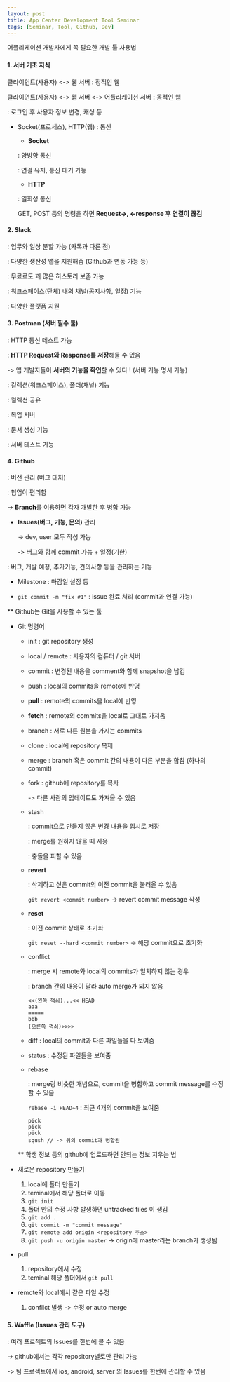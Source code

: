 ```yaml
---
layout: post
title: App Center Development Tool Seminar
tags: [Seminar, Tool, Github, Dev]
---
```


어플리케이션 개발자에게 꼭 필요한 개발 툴 사용법

#### 1. 서버 기초 지식



클라이언트(사용자) <-> 웹 서버 : 정적인 웹

클라이언트(사용자) <-> 웹 서버 <-> 어플리케이션 서버 : 동적인 웹

: 로그인 후 사용자 정보 변경, 캐싱 등



* Socket(프로세스), HTTP(웹) : 통신

  * **Socket**

  : 양방향 통신

  : 연결 유지, 통신 대기 가능

  * **HTTP**

  : 일회성 통신

  GET, POST 등의 명령을 하면 **Request->, <-response 후 연결이 끊김**





#### 2. Slack

: 업무와 일상 분할 가능 (카톡과 다른 점)

: 다양한 생산성 앱을 지원해줌 (Github과 연동 가능 등)

: 무료로도 꽤 많은 히스토리 보존 가능

: 워크스페이스(단체) 내의 채널(공지사항, 일정) 기능

: 다양한 플랫폼 지원





#### 3. Postman (서버 필수 툴)

: HTTP 통신 테스트 가능

: **HTTP Request와 Response를 저장**해둘 수 있음 

  -> 앱 개발자들이 **서버의 기능을 확인**할 수 있다 ! (서버 기능 명시 가능)

: 컬렉션(워크스페이스), 폴더(채널) 기능

: 컬렉션 공유

: 목업 서버

: 문서 생성 기능

: 서버 테스트 기능





#### 4. Github

: 버전 관리 (버그 대처)

: 협업이 편리함

  -> **Branch**를 이용하면 각자 개발한 후 병합 가능

*  **Issues(버그, 기능, 문의)** 관리

    -> dev, user 모두 작성 가능

    -> 버그와 함께 commit 가능 + 일정(기한)

  : 버그, 개발 예정, 추가기능, 건의사항 등을 관리하는 기능

  * Milestone : 마감일 설정 등

  * ```git commit -m "fix #1"``` : issue 완료 처리 (commit과 연결 가능)



** Github는 Git을 사용할 수 있는 툴

* Git 명령어

  * init : git repository 생성

  * local / remote : 사용자의 컴퓨터 / git 서버

  * commit : 변경된 내용을 comment와 함께 snapshot을 남김

  * push : local의 commits을 remote에 반영

  * **pull** : remote의 commits을 local에 반영

  * **fetch** : remote의 commits을 local로 그대로 가져옴

  * branch : 서로 다른 원본을 가지는 commits

  * clone : local에 repository 복제

  * merge : branch 혹은 commit 간의 내용이 다른 부분을 합침 (하나의 commit)

  * fork : github에 repository를 복사

    -> 다른 사람의 업데이트도 가져올 수 있음

  * stash 

    : commit으로 만들지 않은 변경 내용을 임시로 저장

    : merge를 원하지 않을 때 사용

    : 충돌을 피할 수 있음

  * **revert** 

    : 삭제하고 싶은 commit의 이전 commit을 불러올 수 있음

    ```git revert <commit number>``` -> revert commit message 작성

  * **reset** 

    : 이전 commit 상태로 초기화

    ```git reset --hard <commit number>``` -> 해당 commit으로 초기화

  * conflict 

    : merge 시 remote와 local의 commits가 일치하지 않는 경우

    : branch 간의 내용이 달라 auto merge가 되지 않음

    ```
    <<(왼쪽 꺽쇠)...<< HEAD
    aaa 
    =====
    bbb
    (오른쪽 꺽쇠)>>>>
    ```

  * diff : local의 commit과 다른 파일들을 다 보여줌

  * status : 수정된 파일들을 보여줌

  * rebase 

    : merge랑 비슷한 개념으로, commit을 병합하고 commit message를 수정할 수 있음

    ```rebase -i HEAD~4``` : 최근 4개의 commit을 보여줌

    ```
    pick
    pick
    pick
    sqush // -> 위의 commit과 병합됨
    ```

  

  ** 학생 정보 등의 github에 업로드하면 안되는 정보 지우는 법



* 새로운 repository 만들기
  1. local에 폴더 만들기
  2. teminal에서 해당 폴더로 이동
  3.  ```git init```
  4. 폴더 안의 수정 사항 발생하면 untracked files 이 생김
  5. ```git add .```
  6. ```git commit -m "commit message"```
  7. ```git remote add origin <repository 주소>```
  8. ```git push -u origin master``` -> origin에 master라는 branch가 생성됨

* pull
  1. repository에서 수정
  2. teminal 해당 폴더에서 ```git pull```
* remote와 local에서 같은 파일 수정
  1. conflict 발생 -> 수정 or auto merge



#### 5. Waffle (Issues 관리 도구)

: 여러 프로젝트의 Issues를 한번에 볼 수 있음 

  -> github에서는 각각 repository별로만 관리 가능

  -> 팀 프로젝트에서 ios, android, server 의 Issues를 한번에 관리할 수 있음


